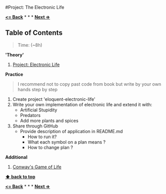 #Project: The Electronic Life

**[<= Back](the-secret-life-of-objects.md)**		*	*	*	**[Next =>](error-handing-and-regexp.md)**

## Table of Contents

> Time: (~8h)

**'Theory'**

1. [Project: Electronic Life](http://eloquentjavascript.net/07_elife.html)

**Practice**

> I recommend not to copy past code from book but write by your own hands step by step

1.  Create project 'eloquent-electronic-life'
1.  Write your own implementation of electronic life and extend it with:
	* Artificial Stupidity
	* Predators
	* Add more plants and spices 
1. Share through GitHub
	* Provide description of application in README.md
		* How to run it? 
		* What each symbol on a plan means ?
		* How to change plan ?

**Additional**

1. [Conway's Game of Life](http://en.wikipedia.org/wiki/Conway%27s_Game_of_Life)


**[⬆ back to top](#table-of-contents)**

**[<= Back](the-secret-life-of-objects.md)**		*	*	*	**[Next =>](error-handing-and-regexp.md)**






